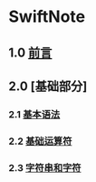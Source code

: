 # SwiftNote
## 1.0 [前言](https://github.com/CuanXiangDeYun/SwiftNote/blob/master/Swift4.2/Swift4.2/Chapter01/1.0Foreword.md)
## 2.0 [基础部分]
### 2.1 [基本语法](https://github.com/CuanXiangDeYun/SwiftNote/blob/master/Swift4.2/Swift4.2/Chapter02/2.1BasicGrammar.md)
### 2.2 [基础运算符](https://github.com/CuanXiangDeYun/SwiftNote/blob/master/Swift4.2/Swift4.2/Chapter02/2.2BasicOperators.md)
###  2.3 [字符串和字符](https://github.com/CuanXiangDeYun/SwiftNote/blob/master/Swift4.2/Swift4.2/Chapter02/2.3StringsAndCharacters.md)

